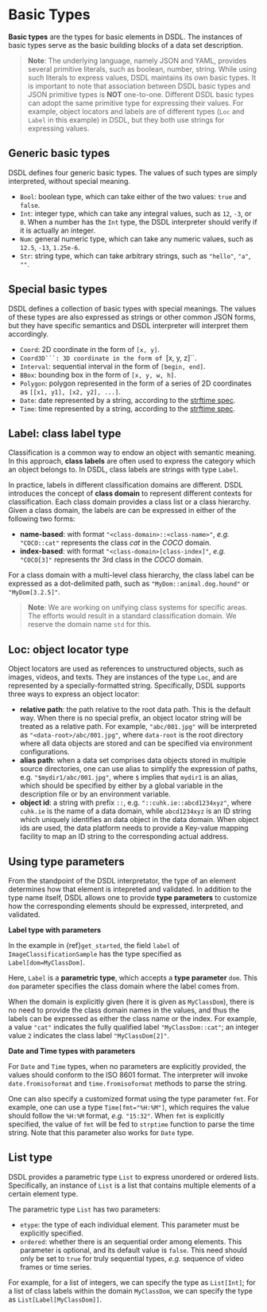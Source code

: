 # Basic Types

**Basic types** are the types for basic elements in DSDL. The instances of basic types serve as the basic building blocks of a data set description. 

> **Note**: The underlying language, namely JSON and YAML, provides several primitive literals, such as boolean, number, string. 
> While using such literals to express values, DSDL maintains its own basic types. 
> It is important to note that association between DSDL basic types and JSON primitive types is **NOT** one-to-one. 
> Different DSDL basic types can adopt the same primitive type for expressing their values. For example, object locators and labels are of different types (``Loc`` and ``Label`` in this example) in DSDL, but they both use strings for expressing values.

## Generic basic types

DSDL defines four generic basic types. The values of such types are simply interpreted, without special meaning. 

- ``Bool``: boolean type, which can take either of the two values: ``true`` and ``false``.
- ``Int``: integer type, which can take any integral values, such as ``12``, ``-3``, or ``0``. When a number has the ``Int`` type, the DSDL interpreter should verify if it is actually an integer.
- ``Num``: general numeric type, which can take any numeric values, such as ``12.5``, ``-13``, ``1.25e-6``. 
- ``Str``: string type, which can take arbitrary strings, such as ``"hello"``, ``"a"``, ``""``.


## Special basic types

DSDL defines a collection of basic types with special meanings. The values of these types are also expressed as strings or other common JSON forms, but they have specific semantics and DSDL interpreter will interpret them accordingly.

- ``Coord``: 2D coordinate in the form of ``[x, y]``.
- ``Coord3D```: 3D coordinate in the form of ``[x, y, z]``.
- ``Interval``: sequential interval in the form of ``[begin, end]``.
- ``BBox``: bounding box in the form of ``[x, y, w, h]``.
- ``Polygon``: polygon represented in the form of a series of 2D coordinates as ``[[x1, y1], [x2, y2], ...]``.
- ``Date``: date represented by a string, according to the [strftime spec](https://strftime.org/).
- ``Time``: time represented by a string, according to the [strftime spec](https://strftime.org/).

## Label: class label type

Classification is a common way to endow an object with semantic meaning. In this approach, **class labels** are often used to express the category which an object belongs to. In DSDL, class labels are strings with type ``Label``. 

In practice, labels in different classification domains are different. DSDL introduces the concept of **class domain** to represent different contexts for classification. Each class domain provides a class list or a class hierarchy. Given a class domain, the labels are can be expressed in either of the following two forms:

- **name-based**: with format ``"<class-domain>::<class-name>"``, *e.g.* ``"COCO::cat"`` represents the class *cat* in the *COCO* domain.
- **index-based**: with format ``"<class-domain>[class-index]"``, *e.g.* ``"COCO[3]"`` represents thr 3rd class in the *COCO* domain.

For a class domain with a multi-level class hierarchy, the class label can be expressed as a dot-delimited path, such as ``"MyDom::animal.dog.hound"`` or ``"MyDom[3.2.5]"``.

> **Note**: We are working on unifying class systems for specific areas. The efforts would result in a standard classification domain. We reserve the domain name ``std`` for this.

## Loc: object locator type

Object locators are used as references to unstructured objects, such as images, videos, and texts. They are instances of the type ``Loc``, and are represented by a specially-formatted string. Specifically, DSDL supports three ways to express an object locator:

- **relative path**: the path relative to the root data path. This is the default way. When there is no special prefix, an object locator string will be treated as a relative path. For example, ``"abc/001.jpg"`` will be interpreted as ``"<data-root>/abc/001.jpg"``, where ``data-root`` is the root directory where all data objects are stored and can be specified via environment configurations.
- **alias path**: when a data set comprises data objects stored in multiple source directories, one can use alias to simplify the expression of paths, e.g. ``"$mydir1/abc/001.jpg"``, where ``$`` implies that ``mydir1`` is an alias, which should be specified by either by a global variable in the description file or by an environment variable.
- **object id**: a string with prefix ``::``, e.g. ``"::cuhk.ie::abcd1234xyz"``, where ``cuhk.ie`` is the name of a data domain, while ``abcd1234xyz`` is an ID string which uniquely identifies an data object in the data domain. When object ids are used, the data platform needs to provide a Key-value mapping facility to map an ID string to the corresponding actual address.


## Using type parameters

From the standpoint of the DSDL interpretator, the type of an element determines how that element is intepreted and validated. In addition to the type name itself, DSDL allows one to provide **type parameters** to customize how the corresponding elements should be expressed, interpreted, and validated.

**Label type with parameters**

In the example in {ref}`get_started`, the field ``label`` of ``ImageClassificationSample`` has the type specified as ``Label[dom=MyClassDom]``.

Here, ``Label`` is a **parametric type**, which accepts a **type parameter** ``dom``. This ``dom`` parameter specifies the class domain where the label comes from. 

When the domain is explicitly given (here it is given as ``MyClassDom``), there is no need to provide the class domain names in the values, and thus the labels can be expressed as either the class name or the index. For example, a value ``"cat"`` indicates the fully qualified label ``"MyClassDom::cat"``; an integer value ``2`` indicates the class label ``"MyClassDom[2]"``.

**Date and Time types with parameters**

For ``Date`` and ``Time`` types, when no parameters are explicitly provided, the values should conform to the ISO 8601 format. The interpreter will invoke ``date.fromisoformat`` and ``time.fromisoformat`` methods to parse the string.

One can also specify a customized format using the type parameter ``fmt``. For example, one can use a type ``Time[fmt="%H:%M"]``, which requires the value should follow the ``%H:%M`` format, *e.g.* ``"15:32"``. 
When ``fmt`` is explicitly specified, the value of ``fmt`` will be fed to ``strptime`` function to parse the time string. 
Note that this parameter also works for ``Date`` type.


## List type

DSDL provides a parametric type ``List`` to express unordered or ordered lists. 
Specifically, an instance of ``List`` is a list that contains multiple elements of a certain element type.

The parametric type ``List`` has two parameters:

- ``etype``: the type of each individual element. This parameter must be explicitly specified. 
- ``ordered``: whether there is an sequential order among elements. This parameter is optional, and its default value is ``false``. This need should only be set to ``true`` for truly sequential types, *e.g.* sequence of video frames or time series. 

For example, for a list of integers, we can specify the type as ``List[Int]``; for a list of class labels within the domain ``MyClassDom``, we can specify the type as ``List[Label[MyClassDom]]``.
